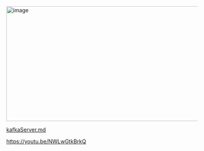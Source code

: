 <img width="590" height="303" alt="image" src="https://github.com/user-attachments/assets/de6b515f-4601-4661-a35b-d61b9e2ec0f7" />

[kafkaServer.md](Server/kafkaServer.md)

https://youtu.be/NWLwGtkBrkQ